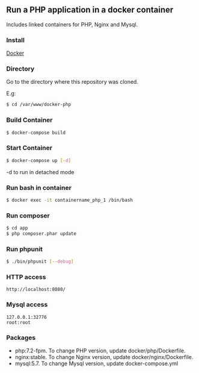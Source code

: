 Run a PHP application in a docker container
---
Includes linked containers for PHP, Nginx and Mysql.

### Install
[Docker](https://www.docker.com/products/docker)

### Directory
Go to the directory where this repository was cloned.

E.g:
```bash
$ cd /var/www/docker-php
```

### Build Container
```bash
$ docker-compose build
```
### Start Container
```bash
$ docker-compose up [-d]
```
-d to run in detached mode

### Run bash in container
```bash
$ docker exec -it containername_php_1 /bin/bash
```

### Run composer
```bash
$ cd app
$ php composer.phar update
```

### Run phpunit
```bash
$ ./bin/phpunit [--debug]
```

### HTTP access
```
http://localhost:8080/
```

### Mysql access
```
127.0.0.1:32776
root:root
```

### Packages
- php:7.2-fpm. To change PHP version, update docker/php/Dockerfile.
- nginx:stable. To change Nginx version, update docker/nginx/Dockerfile.
- mysql:5.7. To change Mysql version, update docker-compose.yml
